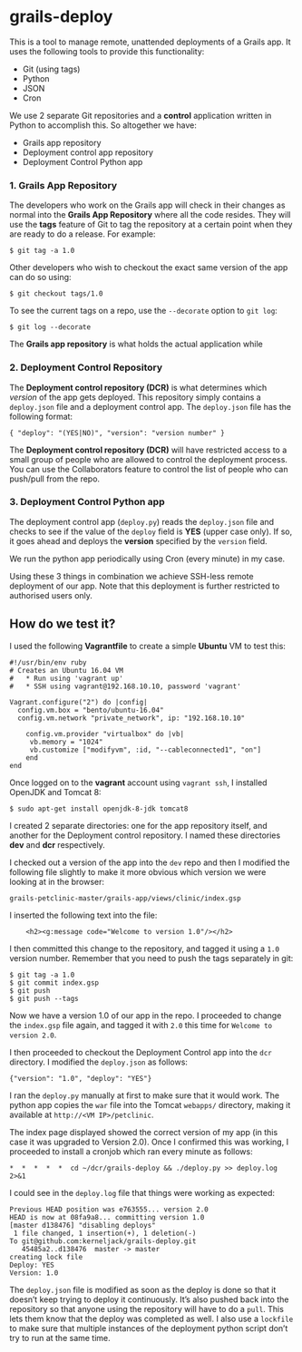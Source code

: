 # grails-deploy

This is a tool to manage remote, unattended deployments of a Grails app. It uses the following tools to provide this functionality:

* Git (using tags)
* Python
* JSON
* Cron

We use 2 separate Git repositories and a **control** application written in Python to accomplish this. So altogether we have:

* Grails app repository
* Deployment control app repository
* Deployment Control Python app

### 1. Grails App Repository

The developers who work on the Grails app will check in their changes as normal into the **Grails App Repository** where all the code resides. They will use the **tags** feature of Git to tag the repository at a certain point when they are ready to do a release. For example:

`$ git tag -a 1.0`

Other developers who wish to checkout the exact same version of the app can do so using:

`$ git checkout tags/1.0`

To see the current tags on a repo, use the `--decorate` option to `git log`:

`$ git log --decorate`

The **Grails app repository** is what holds the actual application while 

### 2. Deployment Control Repository

The **Deployment control repository (DCR)** is what determines which *version* of the app gets deployed. This repository simply contains a `deploy.json` file and a deployment control app. The `deploy.json` file has the following format:

```
{ "deploy": "(YES|NO)", "version": "version number" }
```

The **Deployment control repository (DCR)** will have restricted access to a small group of people who are allowed to control the deployment process. You can use the Collaborators feature to control the list of people who can push/pull from the repo.

### 3. Deployment Control Python app

The deployment control app (`deploy.py`) reads the `deploy.json` file and checks to see if the value of the `deploy` field is **YES** (upper case only). If so, it goes ahead and deploys the **version** specified by the `version` field.

We run the python app periodically using Cron (every minute) in my case.

Using these 3 things in combination we achieve SSH-less remote deployment of our app. Note that this deployment is further restricted to authorised users only.

## How do we test it? 

I used the following **Vagrantfile** to create a simple **Ubuntu** VM to test this:

```
#!/usr/bin/env ruby
# Creates an Ubuntu 16.04 VM
#   * Run using 'vagrant up'
#   * SSH using vagrant@192.168.10.10, password 'vagrant'

Vagrant.configure("2") do |config|
  config.vm.box = "bento/ubuntu-16.04"
  config.vm.network "private_network", ip: "192.168.10.10"

    config.vm.provider "virtualbox" do |vb|
     vb.memory = "1024"
     vb.customize ["modifyvm", :id, "--cableconnected1", "on"]
    end
end
```

Once logged on to the **vagrant** account using `vagrant ssh`, I installed OpenJDK and Tomcat 8:

`$ sudo apt-get install openjdk-8-jdk tomcat8`

I created 2 separate directories: one for the app repository itself, and another for the Deployment control repository. I named these directories **dev** and **dcr** respectively.

I checked out a version of the app into the `dev` repo and then I modified the following file slightly to make it more obvious which version we were looking at in the browser:

`grails-petclinic-master/grails-app/views/clinic/index.gsp`

I inserted the following text into the file:

`    <h2><g:message code="Welcome to version 1.0"/></h2>`

I then committed this change to the repository, and tagged it using a `1.0` version number. Remember that you need to push the tags separately in git:

```
$ git tag -a 1.0
$ git commit index.gsp
$ git push
$ git push --tags
```

Now we have a version 1.0 of our app in the repo. I proceeded to change the `index.gsp` file again, and tagged it with `2.0` this time for `Welcome to version 2.0`.

I then proceeded to checkout the Deployment Control app into the `dcr` directory. I modified the `deploy.json` as follows:

```
{"version": "1.0", "deploy": "YES"}
```

I ran the `deploy.py` manually at first to make sure that it would work. The python app copies the `war` file into the Tomcat `webapps/` directory, making it available at `http://<VM IP>/petclinic`. 

The index page displayed showed the correct version of my app (in this case it was upgraded to Version 2.0). Once I confirmed this was working, I proceeded to install a cronjob which ran every minute as follows:

`*  *  *  *  *  cd ~/dcr/grails-deploy && ./deploy.py >> deploy.log 2>&1`

I could see in the `deploy.log` file that things were working as expected:

```
Previous HEAD position was e763555... version 2.0
HEAD is now at 08fa9a8... committing version 1.0
[master d138476] "disabling deploys"
 1 file changed, 1 insertion(+), 1 deletion(-)
To git@github.com:kerneljack/grails-deploy.git
   45485a2..d138476  master -> master
creating lock file
Deploy: YES
Version: 1.0
```

The `deploy.json` file is modified as soon as the deploy is done so that it doesn’t keep trying to deploy it continuously. It’s also pushed back into the repository so that anyone using the repository will have to do a `pull`. This lets them know that the deploy was completed as well. I also use a `lockfile` to make sure that multiple instances of the deployment python script don’t try to run at the same time.

